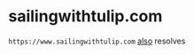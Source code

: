 # sailingwithtulip.com

`https://www.sailingwithtulip.com` [also](https://stackoverflow.com/a/58672792/5511061) resolves
